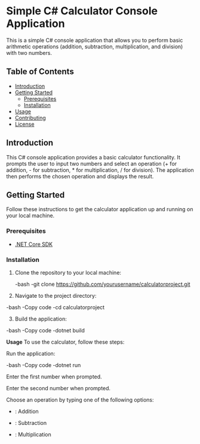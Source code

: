 # Simple C# Calculator Console Application

This is a simple C# console application that allows you to perform basic arithmetic operations (addition, subtraction, multiplication, and division) with two numbers.

## Table of Contents

- [Introduction](#introduction)
- [Getting Started](#getting-started)
  - [Prerequisites](#prerequisites)
  - [Installation](#installation)
- [Usage](#usage)
- [Contributing](#contributing)
- [License](#license)

## Introduction

This C# console application provides a basic calculator functionality. It prompts the user to input two numbers and select an operation (+ for addition, - for subtraction, * for multiplication, / for division). The application then performs the chosen operation and displays the result.

## Getting Started

Follow these instructions to get the calculator application up and running on your local machine.

### Prerequisites

- [.NET Core SDK](https://dotnet.microsoft.com/download/dotnet)

### Installation

1. Clone the repository to your local machine:

   -bash
   -git clone https://github.com/yourusername/calculatorproject.git
   
2. Navigate to the project directory:

  -bash
  -Copy code
  -cd calculatorproject

3. Build the application:

  -bash
  -Copy code
  -dotnet build

**Usage**
To use the calculator, follow these steps:

Run the application:

-bash
-Copy code
-dotnet run

Enter the first number when prompted.

Enter the second number when prompted.

Choose an operation by typing one of the following options:

+ : Addition
- : Subtraction
* : Multiplication

